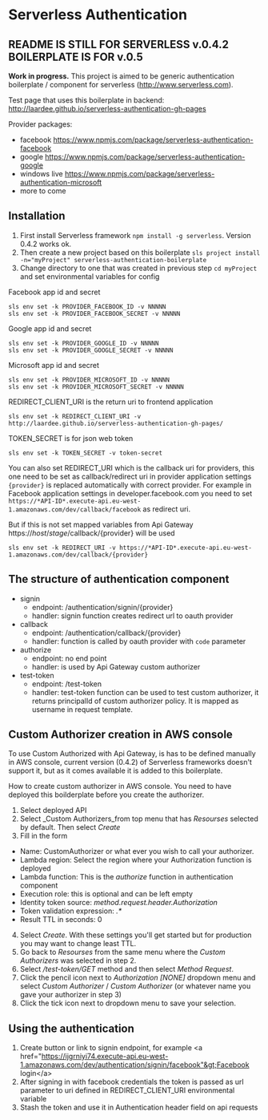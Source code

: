 # Serverless Authentication

## README IS STILL FOR SERVERLESS v.0.4.2 BOILERPLATE IS FOR v.0.5

**Work in progress.** This project is aimed to be generic authentication boilerplate / component for serverless (http://www.serverless.com).

Test page that uses this boilerplate in backend: http://laardee.github.io/serverless-authentication-gh-pages

Provider packages:

* facebook https://www.npmjs.com/package/serverless-authentication-facebook
* google https://www.npmjs.com/package/serverless-authentication-google
* windows live https://www.npmjs.com/package/serverless-authentication-microsoft
* more to come

## Installation

1. First install Serverless framework `npm install -g serverless`. Version 0.4.2 works ok.
2. Then create a new project based on this boilerplate `sls project install -n="myProject" serverless-authentication-boilerplate`
3. Change directory to one that was created in previous step `cd myProject` and set environmental variables for config

Facebook app id and secret
```
sls env set -k PROVIDER_FACEBOOK_ID -v NNNNN
sls env set -k PROVIDER_FACEBOOK_SECRET -v NNNNN
```

Google app id and secret
```
sls env set -k PROVIDER_GOOGLE_ID -v NNNNN
sls env set -k PROVIDER_GOOGLE_SECRET -v NNNNN
```

Microsoft app id and secret
```
sls env set -k PROVIDER_MICROSOFT_ID -v NNNNN
sls env set -k PROVIDER_MICROSOFT_SECRET -v NNNNN
```

REDIRECT_CLIENT_URI is the return uri to frontend application
```
sls env set -k REDIRECT_CLIENT_URI -v http://laardee.github.io/serverless-authentication-gh-pages/
```

TOKEN_SECRET is for json web token
```
sls env set -k TOKEN_SECRET -v token-secret
```

You can also set REDIRECT_URI which is the callback uri for providers, this one need to be set as callback/redirect uri in provider application settings `{provider}` is replaced automatically with correct provider. For example in Facebook application settings in developer.facebook.com you need to set `https://*API-ID*.execute-api.eu-west-1.amazonaws.com/dev/callback/facebook` as redirect uri.

But if this is not set mapped variables from Api Gateway https://_*host*_/_*stage*_/callback/{provider} will be used
```
sls env set -k REDIRECT_URI -v https://*API-ID*.execute-api.eu-west-1.amazonaws.com/dev/callback/{provider}
```

## The structure of authentication component

* signin
  * endpoint: /authentication/signin/{provider}
  * handler: signin function creates redirect url to oauth provider
* callback
  * endpoint: /authentication/callback/{provider}
  * handler: function is called by oauth provider with `code` parameter
* authorize
  * endpoint: no end point
  * handler: is used by Api Gateway custom authorizer
* test-token
  * endpoint: /test-token
  * handler: test-token function can be used to test custom authorizer, it returns principalId of custom authorizer policy. It is mapped as username in request template.

## Custom Authorizer creation in AWS console

To use Custom Authorized with Api Gateway, is has to be defined manually in AWS console, current version (0.4.2) of Serverless frameworks doesn't support it, but as it comes available it is added to this boilerplate.

How to create custom authorizer in AWS console. You need to have deployed this boilderplate before you create the authorizer.

1. Select deployed API
2. Select _Custom Authorizers_from top menu that has _Resourses_ selected by default. Then select _Create_
3. Fill in the form
  * Name: CustomAuthorizer or what ever you wish to call your authorizer.
  * Lambda region: Select the region where your Authorization function is deployed
  * Lambda function: This is the _authorize_ function in authentication component
  * Execution role: this is optional and can be left empty
  * Identity token source: _method.request.header.Authorization_
  * Token validation expression: _.*_
  * Result TTL in seconds: 0
4. Select _Create_. With these settings you'll get started but for production you may want to change least TTL.
5. Go back to _Resourses_ from the same menu where the _Custom Authorizers_ was selected in step 2.
6. Select _/test-token/GET_ method and then select _Method Request_.
7. Click the pencil icon next to _Authorization [NONE]_ dropdown menu and select _Custom Authorizer_ / _Custom Authorizer_ (or whatever name you gave your authorizer in step 3)
8. Click the tick icon next to dropdown menu to save your selection.

## Using the authentication

1. Create button or link to signin endpoint, for example &lt;a href="https://ijgrniyi74.execute-api.eu-west-1.amazonaws.com/dev/authentication/signin/facebook"&gt;Facebook login&lt;/a&gt;
2. After signing in with facebook credentials the token is passed as url parameter to uri defined in REDIRECT_CLIENT_URI environmental variable
3. Stash the token and use it in Authentication header field on api requests